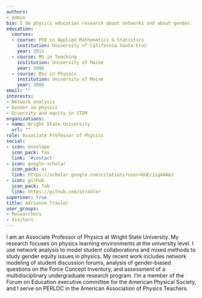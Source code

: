 ```yaml
---
authors:
- admin
bio: I do physics education research about networks and about gender.
education:
  courses:
  - course: PhD in Applied Mathematics & Statistics
    institution: University of California Santa Cruz
    year: 2011
  - course: MS in Teaching
    institution: University of Maine
    year: 2006
  - course: BSc in Physics
    institution: University of Maine
    year: 2004
email: ""
interests:
- Network analysis
- Gender in physics
- Diversity and equity in STEM
organizations:
- name: Wright State University
  url: ""
role: Associate Professor of Physics
social:
- icon: envelope
  icon_pack: fas
  link: '#contact'
- icon: google-scholar
  icon_pack: ai
  link: https://scholar.google.com/citations?user=6GEc1igAAAAJ
- icon: github
  icon_pack: fab
  link: https://github.com/atraxler
superuser: true
title: Adrienne Traxler
user_groups:
- Researchers
- Visitors
---
```


I am an Associate Professor of Physics at Wright State University. My research focuses on physics learning environments at the university level. I use network analysis to model student collaborations and mixed methods to study gender equity issues in physics. My recent work includes network modeling of student discussion forums, analysis of gender-biased questions on the Force Concept Inventory, and assessment of a multidisciplinary undergraduate research program. I’m a member of the Forum on Education executive committee for the American Physical Society, and I serve on PERLOC in the American Association of Physics Teachers.
